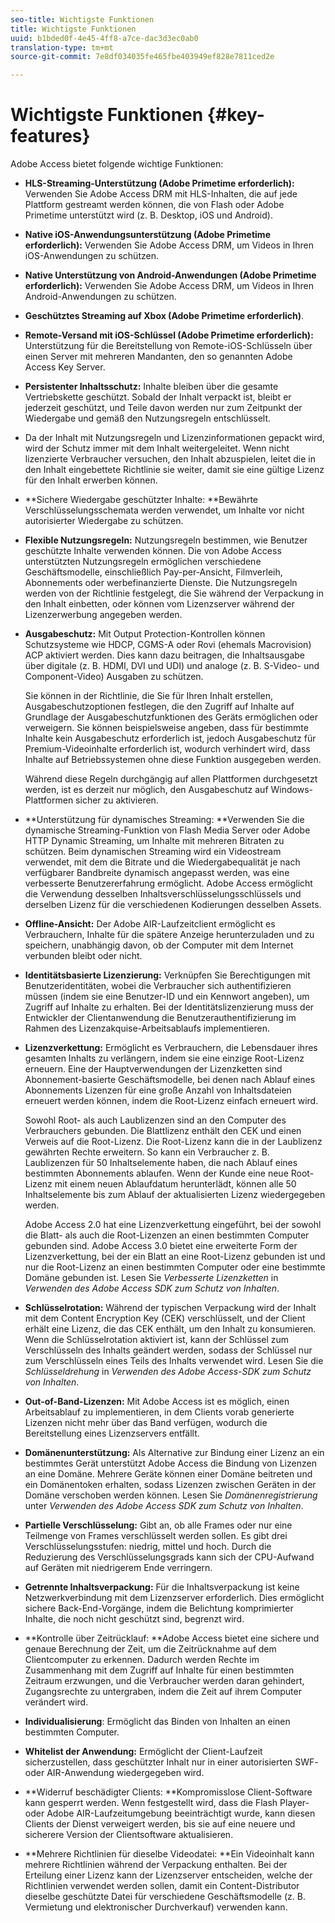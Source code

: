 ```yaml
---
seo-title: Wichtigste Funktionen
title: Wichtigste Funktionen
uuid: b1bded0f-4e45-4ff8-a7ce-dac3d3ec0ab0
translation-type: tm+mt
source-git-commit: 7e8df034035fe465fbe403949ef828e7811ced2e

---
```



# Wichtigste Funktionen {#key-features}

Adobe Access bietet folgende wichtige Funktionen:

* **HLS-Streaming-Unterstützung (Adobe Primetime erforderlich):** Verwenden Sie Adobe Access DRM mit HLS-Inhalten, die auf jede Plattform gestreamt werden können, die von Flash oder Adobe Primetime unterstützt wird (z. B. Desktop, iOS und Android).
* **Native iOS-Anwendungsunterstützung (Adobe Primetime erforderlich):** Verwenden Sie Adobe Access DRM, um Videos in Ihren iOS-Anwendungen zu schützen.
* **Native Unterstützung von Android-Anwendungen (Adobe Primetime erforderlich):** Verwenden Sie Adobe Access DRM, um Videos in Ihren Android-Anwendungen zu schützen.
* **Geschütztes Streaming auf Xbox (Adobe Primetime erforderlich)**.
* **Remote-Versand mit iOS-Schlüssel (Adobe Primetime erforderlich):** Unterstützung für die Bereitstellung von Remote-iOS-Schlüsseln über einen Server mit mehreren Mandanten, den so genannten Adobe Access Key Server.
* **Persistenter Inhaltsschutz:** Inhalte bleiben über die gesamte Vertriebskette geschützt. Sobald der Inhalt verpackt ist, bleibt er jederzeit geschützt, und Teile davon werden nur zum Zeitpunkt der Wiedergabe und gemäß den Nutzungsregeln entschlüsselt.
* Da der Inhalt mit Nutzungsregeln und Lizenzinformationen gepackt wird, wird der Schutz immer mit dem Inhalt weitergeleitet. Wenn nicht lizenzierte Verbraucher versuchen, den Inhalt abzuspielen, leitet die in den Inhalt eingebettete Richtlinie sie weiter, damit sie eine gültige Lizenz für den Inhalt erwerben können.
* **Sichere Wiedergabe geschützter Inhalte: **Bewährte Verschlüsselungsschemata werden verwendet, um Inhalte vor nicht autorisierter Wiedergabe zu schützen.
* **Flexible Nutzungsregeln:** Nutzungsregeln bestimmen, wie Benutzer geschützte Inhalte verwenden können. Die von Adobe Access unterstützten Nutzungsregeln ermöglichen verschiedene Geschäftsmodelle, einschließlich Pay-per-Ansicht, Filmverleih, Abonnements oder werbefinanzierte Dienste. Die Nutzungsregeln werden von der Richtlinie festgelegt, die Sie während der Verpackung in den Inhalt einbetten, oder können vom Lizenzserver während der Lizenzerwerbung angegeben werden.
* **Ausgabeschutz:** Mit Output Protection-Kontrollen können Schutzsysteme wie HDCP, CGMS-A oder Rovi (ehemals Macrovision) ACP aktiviert werden. Dies kann dazu beitragen, die Inhaltsausgabe über digitale (z. B. HDMI, DVI und UDI) und analoge (z. B. S-Video- und Component-Video) Ausgaben zu schützen.

   Sie können in der Richtlinie, die Sie für Ihren Inhalt erstellen, Ausgabeschutzoptionen festlegen, die den Zugriff auf Inhalte auf Grundlage der Ausgabeschutzfunktionen des Geräts ermöglichen oder verweigern. Sie können beispielsweise angeben, dass für bestimmte Inhalte kein Ausgabeschutz erforderlich ist, jedoch Ausgabeschutz für Premium-Videoinhalte erforderlich ist, wodurch verhindert wird, dass Inhalte auf Betriebssystemen ohne diese Funktion ausgegeben werden.

   Während diese Regeln durchgängig auf allen Plattformen durchgesetzt werden, ist es derzeit nur möglich, den Ausgabeschutz auf Windows-Plattformen sicher zu aktivieren.

* **Unterstützung für dynamisches Streaming: **Verwenden Sie die dynamische Streaming-Funktion von Flash Media Server oder Adobe HTTP Dynamic Streaming, um Inhalte mit mehreren Bitraten zu schützen. Beim dynamischen Streaming wird ein Videostream verwendet, mit dem die Bitrate und die Wiedergabequalität je nach verfügbarer Bandbreite dynamisch angepasst werden, was eine verbesserte Benutzererfahrung ermöglicht. Adobe Access ermöglicht die Verwendung desselben Inhaltsverschlüsselungsschlüssels und derselben Lizenz für die verschiedenen Kodierungen desselben Assets.
* **Offline-Ansicht:** Der Adobe AIR-Laufzeitclient ermöglicht es Verbrauchern, Inhalte für die spätere Anzeige herunterzuladen und zu speichern, unabhängig davon, ob der Computer mit dem Internet verbunden bleibt oder nicht.
* **Identitätsbasierte Lizenzierung:** Verknüpfen Sie Berechtigungen mit Benutzeridentitäten, wobei die Verbraucher sich authentifizieren müssen (indem sie eine Benutzer-ID und ein Kennwort angeben), um Zugriff auf Inhalte zu erhalten. Bei der Identitätslizenzierung muss der Entwickler der Clientanwendung die Benutzerauthentifizierung im Rahmen des Lizenzakquise-Arbeitsablaufs implementieren.
* **Lizenzverkettung:** Ermöglicht es Verbrauchern, die Lebensdauer ihres gesamten Inhalts zu verlängern, indem sie eine einzige Root-Lizenz erneuern. Eine der Hauptverwendungen der Lizenzketten sind Abonnement-basierte Geschäftsmodelle, bei denen nach Ablauf eines Abonnements Lizenzen für eine große Anzahl von Inhaltsdateien erneuert werden können, indem die Root-Lizenz einfach erneuert wird.

   Sowohl Root- als auch Laublizenzen sind an den Computer des Verbrauchers gebunden. Die Blattlizenz enthält den CEK und einen Verweis auf die Root-Lizenz. Die Root-Lizenz kann die in der Laublizenz gewährten Rechte erweitern. So kann ein Verbraucher z. B. Laublizenzen für 50 Inhaltselemente haben, die nach Ablauf eines bestimmten Abonnements ablaufen. Wenn der Kunde eine neue Root-Lizenz mit einem neuen Ablaufdatum herunterlädt, können alle 50 Inhaltselemente bis zum Ablauf der aktualisierten Lizenz wiedergegeben werden.

   Adobe Access 2.0 hat eine Lizenzverkettung eingeführt, bei der sowohl die Blatt- als auch die Root-Lizenzen an einen bestimmten Computer gebunden sind. Adobe Access 3.0 bietet eine erweiterte Form der Lizenzverkettung, bei der ein Blatt an eine Root-Lizenz gebunden ist und nur die Root-Lizenz an einen bestimmten Computer oder eine bestimmte Domäne gebunden ist. Lesen Sie *Verbesserte Lizenzketten* in *Verwenden des Adobe Access SDK zum Schutz von Inhalten*.

* **Schlüsselrotation:** Während der typischen Verpackung wird der Inhalt mit dem Content Encryption Key (CEK) verschlüsselt, und der Client erhält eine Lizenz, die das CEK enthält, um den Inhalt zu konsumieren. Wenn die Schlüsselrotation aktiviert ist, kann der Schlüssel zum Verschlüsseln des Inhalts geändert werden, sodass der Schlüssel nur zum Verschlüsseln eines Teils des Inhalts verwendet wird. Lesen Sie die *Schlüsseldrehung* in *Verwenden des Adobe Access-SDK zum Schutz von Inhalten*.

* **Out-of-Band-Lizenzen:** Mit Adobe Access ist es möglich, einen Arbeitsablauf zu implementieren, in dem Clients vorab generierte Lizenzen nicht mehr über das Band verfügen, wodurch die Bereitstellung eines Lizenzservers entfällt.
* **Domänenunterstützung:** Als Alternative zur Bindung einer Lizenz an ein bestimmtes Gerät unterstützt Adobe Access die Bindung von Lizenzen an eine Domäne. Mehrere Geräte können einer Domäne beitreten und ein Domänentoken erhalten, sodass Lizenzen zwischen Geräten in der Domäne verschoben werden können. Lesen Sie *Domänenregistrierung* unter *Verwenden des Adobe Access SDK zum Schutz von Inhalten*.

* **Partielle Verschlüsselung:** Gibt an, ob alle Frames oder nur eine Teilmenge von Frames verschlüsselt werden sollen. Es gibt drei Verschlüsselungsstufen: niedrig, mittel und hoch. Durch die Reduzierung des Verschlüsselungsgrads kann sich der CPU-Aufwand auf Geräten mit niedrigerem Ende verringern.
* **Getrennte Inhaltsverpackung:** Für die Inhaltsverpackung ist keine Netzwerkverbindung mit dem Lizenzserver erforderlich. Dies ermöglicht sichere Back-End-Vorgänge, indem die Belichtung komprimierter Inhalte, die noch nicht geschützt sind, begrenzt wird.
* **Kontrolle über Zeitrücklauf: **Adobe Access bietet eine sichere und genaue Berechnung der Zeit, um die Zeitrücknahme auf dem Clientcomputer zu erkennen. Dadurch werden Rechte im Zusammenhang mit dem Zugriff auf Inhalte für einen bestimmten Zeitraum erzwungen, und die Verbraucher werden daran gehindert, Zugangsrechte zu untergraben, indem die Zeit auf ihrem Computer verändert wird.
* **Individualisierung**: Ermöglicht das Binden von Inhalten an einen bestimmten Computer.
* **Whitelist der Anwendung:** Ermöglicht der Client-Laufzeit sicherzustellen, dass geschützter Inhalt nur in einer autorisierten SWF- oder AIR-Anwendung wiedergegeben wird.
* **Widerruf beschädigter Clients: **Kompromisslose Client-Software kann gesperrt werden. Wenn festgestellt wird, dass die Flash Player- oder Adobe AIR-Laufzeitumgebung beeinträchtigt wurde, kann diesen Clients der Dienst verweigert werden, bis sie auf eine neuere und sicherere Version der Clientsoftware aktualisieren.
* **Mehrere Richtlinien für dieselbe Videodatei: **Ein Videoinhalt kann mehrere Richtlinien während der Verpackung enthalten. Bei der Erteilung einer Lizenz kann der Lizenzserver entscheiden, welche der Richtlinien verwendet werden sollen, damit ein Content-Distributor dieselbe geschützte Datei für verschiedene Geschäftsmodelle (z. B. Vermietung und elektronischer Durchverkauf) verwenden kann.

